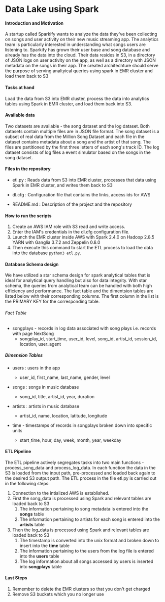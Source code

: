 # Data Lake using Spark

#### Introduction and Motivation
A startup called Sparkify wants to analyze the data they've been collecting on songs and user activity on their new music streaming app. The analytics team is particularly interested in understanding what songs users are listening to. Sparkify has grown their user base and song database and already has the data into the cloud. Their data resides in S3, in a directory of JSON logs on user activity on the app, as well as a directory with JSON metadata on the songs in their app. The created architechture should serve the purpose of serving analtyical queries using spark in EMR cluster and load them back to S3

#### Tasks at hand
Load the data from S3 into EMR cluster, process the data into analytics tables using Spark in EMR cluster, and load them back into S3.

#### Available data
Two datasets are available - the song dataset and the log dataset. Both datasets contain multiple files are in JSON file format. The song dataset is a subset of real data from the Million Song Dataset and each file in the dataset contains metadata about a song and the artist of that song. The files are partitioned by the first three letters of each song's track ID. The log dataset consists of log files a event simulator based on the songs in the song dataset. 

#### Files in the repository

- etl.py : Reads data from S3 into EMR cluster, processes that data using Spark in EMR cluster, and writes them back to S3 

- dl.cfg : Configuration file that contains the links, access ids for AWS

- README.md : Description of the project and the repository

#### How to run the scripts

1. Create an AWS IAM role with S3 read and write access.
2. Enter the IAM's credentials in the dl.cfg configuration file.
3. Launch the EMR cluster inside AWS with Spark 2.4.0 on Hadoop 2.8.5 YARN with Ganglia 3.7.2 and Zeppelin 0.8.0
4. Then execute this command to start the ETL process to load the data into the database `python3 etl.py`.

#### Database Schema design

We have utilized a star schema design for spark analytical tables that is ideal for analytical query handling but also for data integrity. With star schema, the queries from analytical team can be handled with both high efficiency and performance. The fact table and the dimentsion tables are listed below with their corresponding columns. The first column in the list is the PRIMARY KEY for the corresponding table.

###### Fact Table

- songplays - records in log data associated with song plays i.e. records with page NextSong
    - songplay_id, start_time, user_id, level, song_id, artist_id, session_id, location, user_agent

##### Dimension Tables

- users : users in the app
    - user_id, first_name, last_name, gender, level

- songs : songs in music database
    - song_id, title, artist_id, year, duration

- artists : artists in music database
    - artist_id, name, location, latitude, longitude

- time - timestamps of records in songplays broken down into specific units
    - start_time, hour, day, week, month, year, weekday

#### ETL Pipeline
The ETL pipeline actively segregates tasks into two main functions - process_song_data and process_log_data. In each function the data in the S3 is loaded from the input path, pre-processed and loaded back again to the desired S3 output path. The ETL process in the file etl.py is carried out in the following steps:

1. Connection to the intialized AWS is established.
2. First the song_data is processed using Spark and relevant tables are loaded back to S3
    1. The information pertaining to song metadata is entered into the **songs** table
    2. The information pertaining to artists for each song is entered into the **artists** table
3. Then the log_data is processed using Spark and relevant tables are loaded back to S3  
    1. The timestamp is converted into the unix format and broken down to insert into the **time** table
    2. The information pertaining to the users from the log file is entered into the **users** table
    3. The log information about all songs accessed by users is inserted into **songplays** table


#### Last Steps
1. Remember to delete the EMR clusters so that you don't get charged
2. Remove S3 buckets which you no longer use
